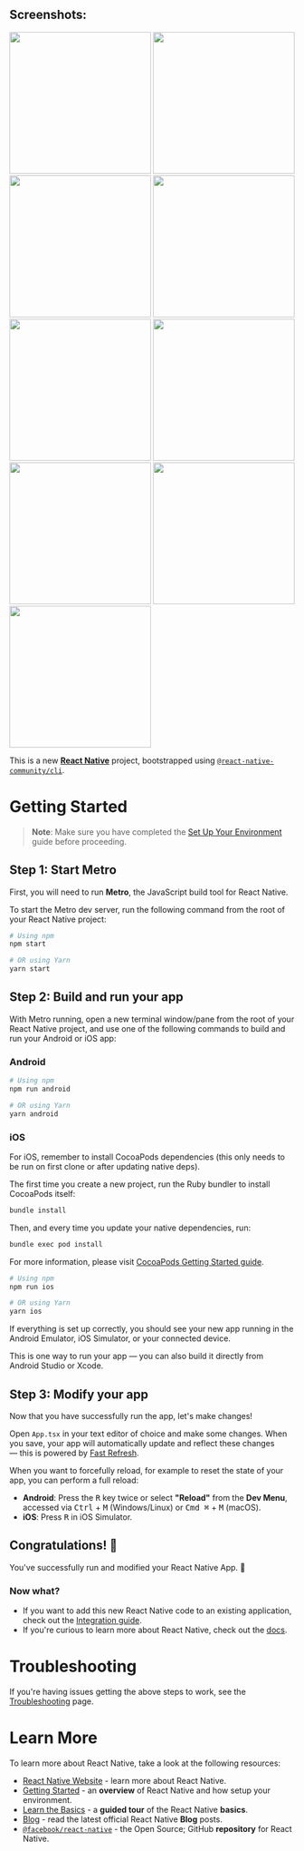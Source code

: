 ## Screenshots:
<img src="./screenshots/Simulator%20Screenshot%20-%20iPhone%2016%20-%202025-09-08%20at%2006.05.09.png" width="250" />
<img src="./screenshots/Simulator%20Screenshot%20-%20iPhone%2016%20-%202025-09-08%20at%2006.05.25.png" width="250" />
<img src="./screenshots/Simulator%20Screenshot%20-%20iPhone%2016%20-%202025-09-08%20at%2006.05.37.png" width="250" />
<img src="./screenshots/Simulator%20Screenshot%20-%20iPhone%2016%20-%202025-09-08%20at%2006.05.58.png" width="250" />
<img src="./screenshots/Simulator%20Screenshot%20-%20iPhone%2016%20-%202025-09-08%20at%2006.06.03.png" width="250" />
<img src="./screenshots/Simulator%20Screenshot%20-%20iPhone%2016%20-%202025-09-08%20at%2006.06.10.png" width="250" />
<img src="./screenshots/Simulator%20Screenshot%20-%20iPhone%2016%20-%202025-09-08%20at%2006.06.16.png" width="250" />
<img src="./screenshots/Simulator%20Screenshot%20-%20iPhone%2016%20-%202025-09-08%20at%2006.06.22.png" width="250" />
<img src="./screenshots/Simulator%20Screenshot%20-%20iPhone%2016%20-%202025-09-08%20at%2006.06.27.png" width="250" />

This is a new [**React Native**](https://reactnative.dev) project, bootstrapped using [`@react-native-community/cli`](https://github.com/react-native-community/cli).

# Getting Started

> **Note**: Make sure you have completed the [Set Up Your Environment](https://reactnative.dev/docs/set-up-your-environment) guide before proceeding.

## Step 1: Start Metro

First, you will need to run **Metro**, the JavaScript build tool for React Native.

To start the Metro dev server, run the following command from the root of your React Native project:

```sh
# Using npm
npm start

# OR using Yarn
yarn start
```

## Step 2: Build and run your app

With Metro running, open a new terminal window/pane from the root of your React Native project, and use one of the following commands to build and run your Android or iOS app:

### Android

```sh
# Using npm
npm run android

# OR using Yarn
yarn android
```

### iOS

For iOS, remember to install CocoaPods dependencies (this only needs to be run on first clone or after updating native deps).

The first time you create a new project, run the Ruby bundler to install CocoaPods itself:

```sh
bundle install
```

Then, and every time you update your native dependencies, run:

```sh
bundle exec pod install
```

For more information, please visit [CocoaPods Getting Started guide](https://guides.cocoapods.org/using/getting-started.html).

```sh
# Using npm
npm run ios

# OR using Yarn
yarn ios
```

If everything is set up correctly, you should see your new app running in the Android Emulator, iOS Simulator, or your connected device.

This is one way to run your app — you can also build it directly from Android Studio or Xcode.

## Step 3: Modify your app

Now that you have successfully run the app, let's make changes!

Open `App.tsx` in your text editor of choice and make some changes. When you save, your app will automatically update and reflect these changes — this is powered by [Fast Refresh](https://reactnative.dev/docs/fast-refresh).

When you want to forcefully reload, for example to reset the state of your app, you can perform a full reload:

- **Android**: Press the <kbd>R</kbd> key twice or select **"Reload"** from the **Dev Menu**, accessed via <kbd>Ctrl</kbd> + <kbd>M</kbd> (Windows/Linux) or <kbd>Cmd ⌘</kbd> + <kbd>M</kbd> (macOS).
- **iOS**: Press <kbd>R</kbd> in iOS Simulator.

## Congratulations! :tada:

You've successfully run and modified your React Native App. :partying_face:

### Now what?

- If you want to add this new React Native code to an existing application, check out the [Integration guide](https://reactnative.dev/docs/integration-with-existing-apps).
- If you're curious to learn more about React Native, check out the [docs](https://reactnative.dev/docs/getting-started).

# Troubleshooting

If you're having issues getting the above steps to work, see the [Troubleshooting](https://reactnative.dev/docs/troubleshooting) page.

# Learn More

To learn more about React Native, take a look at the following resources:

- [React Native Website](https://reactnative.dev) - learn more about React Native.
- [Getting Started](https://reactnative.dev/docs/environment-setup) - an **overview** of React Native and how setup your environment.
- [Learn the Basics](https://reactnative.dev/docs/getting-started) - a **guided tour** of the React Native **basics**.
- [Blog](https://reactnative.dev/blog) - read the latest official React Native **Blog** posts.
- [`@facebook/react-native`](https://github.com/facebook/react-native) - the Open Source; GitHub **repository** for React Native.
